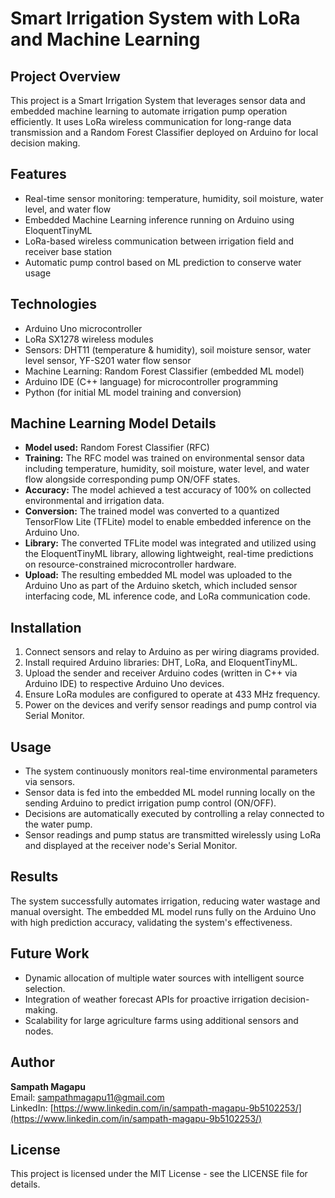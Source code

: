 # Smart Irrigation System with LoRa and Machine Learning

## Project Overview
This project is a Smart Irrigation System that leverages sensor data and embedded machine learning to automate irrigation pump operation efficiently. It uses LoRa wireless communication for long-range data transmission and a Random Forest Classifier deployed on Arduino for local decision making.

## Features
- Real-time sensor monitoring: temperature, humidity, soil moisture, water level, and water flow
- Embedded Machine Learning inference running on Arduino using EloquentTinyML
- LoRa-based wireless communication between irrigation field and receiver base station
- Automatic pump control based on ML prediction to conserve water usage

## Technologies
- Arduino Uno microcontroller
- LoRa SX1278 wireless modules
- Sensors: DHT11 (temperature & humidity), soil moisture sensor, water level sensor, YF-S201 water flow sensor
- Machine Learning: Random Forest Classifier (embedded ML model)
- Arduino IDE (C++ language) for microcontroller programming
- Python (for initial ML model training and conversion)

## Machine Learning Model Details
- **Model used:** Random Forest Classifier (RFC)
- **Training:** The RFC model was trained on environmental sensor data including temperature, humidity, soil moisture, water level, and water flow alongside corresponding pump ON/OFF states.
- **Accuracy:** The model achieved a test accuracy of 100% on collected environmental and irrigation data.
- **Conversion:** The trained model was converted to a quantized TensorFlow Lite (TFLite) model to enable embedded inference on the Arduino Uno.
- **Library:** The converted TFLite model was integrated and utilized using the EloquentTinyML library, allowing lightweight, real-time predictions on resource-constrained microcontroller hardware.
- **Upload:** The resulting embedded ML model was uploaded to the Arduino Uno as part of the Arduino sketch, which included sensor interfacing code, ML inference code, and LoRa communication code.

## Installation
1. Connect sensors and relay to Arduino as per wiring diagrams provided.
2. Install required Arduino libraries: DHT, LoRa, and EloquentTinyML.
3. Upload the sender and receiver Arduino codes (written in C++ via Arduino IDE) to respective Arduino Uno devices.
4. Ensure LoRa modules are configured to operate at 433 MHz frequency.
5. Power on the devices and verify sensor readings and pump control via Serial Monitor.

## Usage
- The system continuously monitors real-time environmental parameters via sensors.
- Sensor data is fed into the embedded ML model running locally on the sending Arduino to predict irrigation pump control (ON/OFF).
- Decisions are automatically executed by controlling a relay connected to the water pump.
- Sensor readings and pump status are transmitted wirelessly using LoRa and displayed at the receiver node's Serial Monitor.

## Results
The system successfully automates irrigation, reducing water wastage and manual oversight. The embedded ML model runs fully on the Arduino Uno with high prediction accuracy, validating the system's effectiveness.

## Future Work
- Dynamic allocation of multiple water sources with intelligent source selection.
- Integration of weather forecast APIs for proactive irrigation decision-making.
- Scalability for large agriculture farms using additional sensors and nodes.

## Author

**Sampath Magapu**  
Email: [sampathmagapu11@gmail.com](mailto:sampathmagapu11@gmail.com)  
LinkedIn: [https://www.linkedin.com/in/sampath-magapu-9b5102253/](https://www.linkedin.com/in/sampath-magapu-9b5102253/)

## License
This project is licensed under the MIT License - see the LICENSE file for details.
